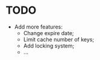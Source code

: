 TODO
=============================

* Add more features:
  * Change expire date;
  * Limit cache number of keys;
  * Add locking system;
  * ...